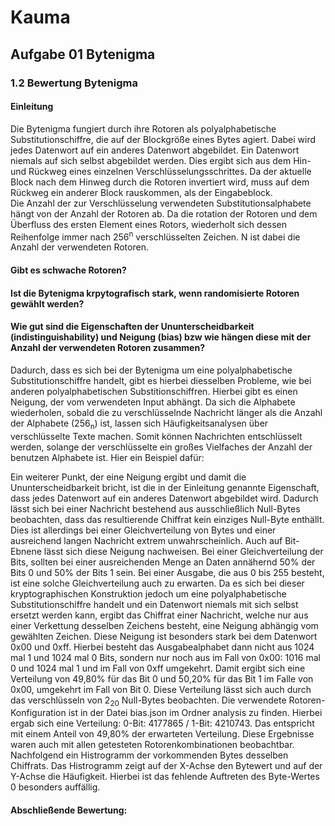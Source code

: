 # Kauma

## Aufgabe 01 Bytenigma

### 1.2 Bewertung Bytenigma

#### Einleitung

Die Bytenigma fungiert durch ihre Rotoren als polyalphabetische Substitutionschiffre, die auf der Blockgröße eines Bytes agiert. Dabei wird jedes Datenwort auf ein anderes Datenwort abgebildet. Ein Datenwort niemals auf sich selbst abgebildet werden. Dies ergibt sich aus dem Hin- und Rückweg eines einzelnen Verschlüsselungsschrittes. Da der aktuelle Block nach dem Hinweg durch die Rotoren invertiert wird, muss auf dem Rückweg ein anderer Block rauskommen, als der Eingabeblock.  
Die Anzahl der zur Verschlüsselung verwendeten Substitutionsalphabete hängt von der Anzahl der Rotoren ab. Da die rotation der Rotoren und dem Überfluss des ersten Element eines Rotors, wiederholt sich dessen Reihenfolge immer nach 256<sup>n</sup> verschlüsselten Zeichen. N ist dabei die Anzahl der verwendeten Rotoren. 

#### Gibt es schwache Rotoren?



#### Ist die Bytenigma krpytografisch stark, wenn randomisierte Rotoren gewählt werden?
 





#### Wie gut sind die Eigenschaften der Ununterscheidbarkeit (indistinguishability) und Neigung (bias) bzw wie hängen diese mit der Anzahl der verwendeten Rotoren zusammen?

Dadurch, dass es sich bei der Bytenigma um eine polyalphabetische Substitutionschiffre handelt, gibt es hierbei diesselben Probleme, wie bei anderen polyalphabetischen Substitionschiffren. Hierbei gibt es einen Neigung, der vom verwendeten Input abhängt. Da sich die Alphabete wiederholen, sobald die zu verschlüsselnde Nachricht länger als die Anzahl der Alphabete (256<sub>n</sub>) ist, lassen sich Häufigkeitsanalysen über verschlüsselte Texte machen. Somit können Nachrichten entschlüsselt werden, solange der verschlüsselte ein großes Vielfaches der Anzahl der benutzen Alphabete ist. Hier ein Beispiel dafür: 


Ein weiterer Punkt, der eine Neigung ergibt und damit die Ununterscheidbarkeit bricht, ist die in der Einleitung genannte Eigenschaft, dass jedes Datenwort auf ein anderes Datenwort abgebildet wird. Dadurch lässt sich bei einer Nachricht bestehend aus ausschließlich Null-Bytes beobachten, dass das resultierende Chiffrat kein einziges Null-Byte enthällt. Dies ist allerdings bei einer Gleichverteilung von Bytes und einer ausreichend langen Nachricht extrem unwahrscheinlich. Auch auf Bit-Ebnene lässt sich diese Neigung nachweisen. 
Bei einer Gleichverteilung der Bits, sollten bei einer ausreichenden Menge an Daten annähernd 50% der Bits 0 und 50% der Bits 1 sein. Bei einer Ausgabe, die aus 0 bis 255 besteht, ist eine solche Gleichverteilung auch zu erwarten. Da es sich bei dieser kryptographischen Konstruktion jedoch um eine polyalphabetische Substitutionschiffre handelt und ein Datenwort niemals mit sich selbst ersetzt werden kann, ergibt das Chiffrat einer Nachricht, welche nur aus einer Verkettung desselben Zeichens besteht, eine Neigung abhängig vom gewählten Zeichen. 
Diese Neigung ist besonders stark bei dem Datenwort 0x00 und 0xff. Hierbei besteht das Ausgabealphabet dann nicht aus 1024 mal 1 und 1024 mal 0 Bits, sondern nur noch aus im Fall von 0x00: 1016 mal 0 und 1024 mal 1 und im Fall von 0xff umgekehrt. Damit ergibt sich eine Verteilung von 49,80% für das Bit 0 und 50,20% für das Bit 1 im Falle von 0x00, umgekehrt im Fall von Bit 0. Diese Verteilung lässt sich auch durch das verschlüsseln von 2<sub>20</sub> Null-Bytes beobachten. Die verwendete Rotoren-Konfiguration ist in der Datei bias.json im Ordner analysis zu finden. Hierbei ergab sich eine Verteilung: 0-Bit: 4177865 / 1-Bit: 4210743. Das entspricht mit einem Anteil von 49,80% der erwarteten Verteilung. Diese Ergebnisse waren auch mit allen getesteten Rotorenkombinationen beobachtbar. Nachfolgend ein Histrogramm der vorkommenden Bytes desselben Chiffrats. Das Histrogramm zeigt auf der X-Achse den Bytewert und auf der Y-Achse die Häufigkeit. Hierbei ist das fehlende Auftreten des Byte-Wertes 0 besonders auffällig.

#### Abschließende Bewertung: